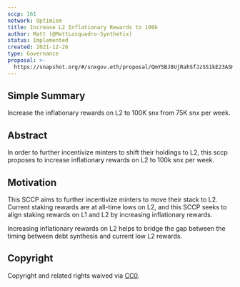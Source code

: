 ```yaml
---
sccp: 161
network: Optimism
title: Increase L2 Inflationary Rewards to 100k
author: Matt (@MattLosquadro-Synthetix)
status: Implemented
created: 2021-12-26
type: Governance
proposal: >-
  https://snapshot.org/#/snxgov.eth/proposal/QmY5BJ8UjRahSfJzSS1kE23ASKQJ1RiYuNtpSmJhJDpvqB
---
```


## Simple Summary

<!--"If you can't explain it simply, you don't understand it well enough." Provide a simplified and layman-accessible explanation of the SCCP.-->

Increase the inflationary rewards on L2 to 100K snx from 75K snx per week.

## Abstract

<!--A short (~200 word) description of the variable change proposed.-->

In order to further incentivize minters to shift their holdings to L2, this sccp proposes to increase inflationary rewards on L2 to 100k snx per week.

## Motivation

<!--The motivation is critical for SCCPs that want to update variables within Synthetix. It should clearly explain why the existing variable is not incentive aligned. SCCP submissions without sufficient motivation may be rejected outright.-->
This SCCP aims to further incentivize minters to move their stack to L2. Current staking rewards are at all-time lows on L2, and this SCCP seeks to align staking rewards on L1 and L2 by increasing inflationary rewards.

Increasing inflationary rewards on L2 helps to bridge the gap between the timing between debt synthesis and current low L2 rewards.

## Copyright

Copyright and related rights waived via [CC0](https://creativecommons.org/publicdomain/zero/1.0/).
